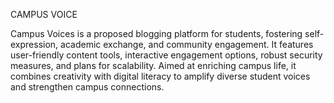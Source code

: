 CAMPUS VOICE

Campus Voices is a proposed blogging platform for students, fostering self-expression, academic exchange, and community engagement. It features user-friendly content tools, interactive engagement options, robust security measures, and plans for scalability. Aimed at enriching campus life, it combines creativity with digital literacy to amplify diverse student voices and strengthen campus connections.
